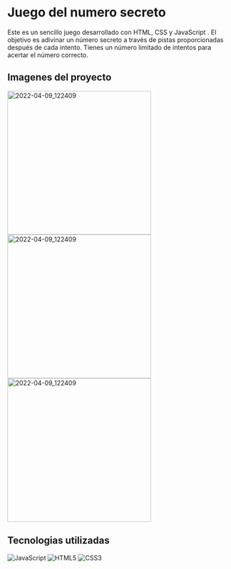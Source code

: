 # Juego del numero secreto
Este es un sencillo juego desarrollado con HTML, CSS y JavaScript . El objetivo es adivinar un número secreto a través de pistas proporcionadas después de cada intento. Tienes un número limitado de intentos para acertar el número correcto.

## Imagenes del proyecto

<img width="322" alt="2022-04-09_122409" src="https://github.com/IsaacCuautle/Juego-del-numero-secreto/assets/65583500/d86a23a6-040a-4f0e-aac9-47a5de544356">
<img width="322" alt="2022-04-09_122409" src="https://github.com/IsaacCuautle/Juego-del-numero-secreto/assets/65583500/7dcf7446-954b-4014-b5a5-92167e853f43">
<img width="322" alt="2022-04-09_122409" src="https://github.com/IsaacCuautle/Juego-del-numero-secreto/assets/65583500/b69787cd-509d-498a-8aad-9434784e0d2f">

## Tecnologias utilizadas
![JavaScript](https://img.shields.io/badge/javascript-%23323330.svg?style=for-the-badge&logo=javascript&logoColor=%23F7DF1E)
![HTML5](https://img.shields.io/badge/html5-%23E34F26.svg?style=for-the-badge&logo=html5&logoColor=white)
![CSS3](https://img.shields.io/badge/css3-%231572B6.svg?style=for-the-badge&logo=css3&logoColor=white)
